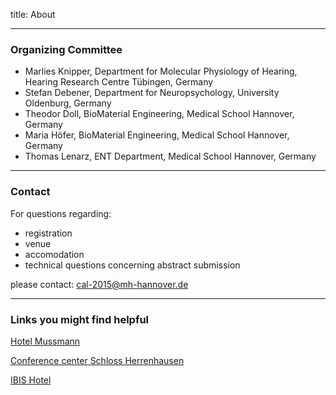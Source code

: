 title: About

------------------------
### Organizing Committee

- Marlies Knipper, Department for Molecular Physiology of Hearing, Hearing Research Centre Tübingen, Germany
- Stefan Debener, Department for Neuropsychology, University Oldenburg, Germany
- Theodor Doll, BioMaterial Engineering, Medical School Hannover, Germany
- Maria Höfer, BioMaterial Engineering, Medical School Hannover, Germany
- Thomas Lenarz, ENT Department, Medical School Hannover, Germany

-----------
### Contact

For questions regarding:

- registration 
- venue
- accomodation
- technical questions concerning abstract submission

please contact:
[cal-2015@mh-hannover.de](mailto:cal-2015@mh-hannover.de)

--------------------------------
### Links you might find helpful

[Hotel Mussmann](http://www.grandhotel.de)

[Conference center Schloss Herrenhausen](http://www.schloss-herrenhausen.de)

[IBIS Hotel](http://www.ibishotel.com)
